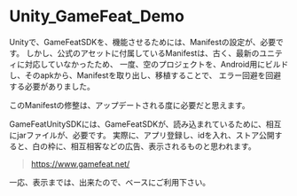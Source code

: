 # Unity_GameFeat_Demo

Unityで、GameFeatSDKを、機能させるためには、Manifestの設定が、必要です。
しかし、公式のアセットに付属しているManifestは、古く、最新のユニティに対応していなかったため、
一度、空のプロジェクトを、Android用にビルドし、そのapkから、Manifestを取り出し、移植することで、
エラー回避を回避する必要がありました。

このManifestの修整は、アップデートされる度に必要だと思えます。

GameFeatUnitySDKには、GameFeatSDKが、読み込まれているために、相互にjarファイルが、必要です。
実際に、アプリ登録し、idを入れ、ストア公開すると、白の枠に、相互相客などの広告、表示されるものと思われます。

>https://www.gamefeat.net/

一応、表示までは、出来たので、ベースにご利用下さい。
